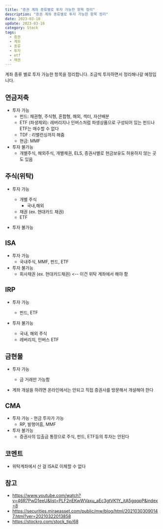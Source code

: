 ```yaml
---
title: "증권 계좌 종류별로 투자 가능한 항목 정리"
description: "증권 계좌 종류별로 투자 가능한 항목 정리"
date: 2023-03-18
update: 2023-03-18
category: Stock
tags:
  - 증권
  - 계좌
  - 종류
  - 투자
  - etf
  - 채권
---
```


계좌 종류 별로 투자 가능한 항목을 정리합니다. 조금씩 투자하면서 정리해나갈 예정입니다.

## 연금저축

- 투자 가능
    - 펀드: 채권형, 주식형, 혼합형, 해외, 섹터, 자산배분
    - ETF (파생제외): 레버리지나 인버스처럼 파생상품으로 구성되어 있는 펀드나 ETF는 매수할 수 없다
    - TDF : 리밸런싱까지 해줌
    - 현금: MMF
- 투자 불가능
    - 개별주식, 해외주식, 개별채권, ELS, 증권사별로 현금보유도 허용하지 않는 곳도 있음


## 주식(위탁)

- 투자 가능
    - 개별 주식
        - 국내,해외
    - 채권 (ex. 현대카드 채권)
    - ETF

- 투자 불가능


## ISA

- 투자 가능
    - 국내주식, MMF, 펀드, ETF
- 투자 불가능
    - 회사채권 (ex. 현대카드채권) <-- 이건 위탁 계좌에서 해야 함


## IRP

- 투자 가능
    - 펀드, ETF

- 투자 불가능
    - 국내, 해외 주식
    - 레버리지, 인버스 ETF


## 금현물
- 투자 가능
    - 금 거래만 가능함

- 계좌 개설을 하려면 온라인에서는 안되고 직접 증권사를 방문해서 개설해야 한다


## CMA

- 투자 가능 - 현금 투자가 가능
    - RP, 발행어흠, MMF
- 투자 불가능
    - 증권사의 입출금 통장으로 주식, 펀드, ETF등의 투자는 안된다

## 코멘트

- 위탁계좌에서 산 걸 ISA로 이체할 수 없다

## 참고

- https://www.youtube.com/watch?v=46R7PwD1eeU&list=PLF2nEKwWVaxu_aEc3gtVK1Y_jtA5gqqpP&index=8
- https://securities.miraeasset.com/public/mw/blog/html/20210303090147.html?ver=20210322013858
- https://stockro.com/stock_tip/68
